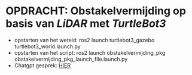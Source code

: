 # OPDRACHT: Obstakelvermijding op basis van *LiDAR* met *TurtleBot3* 
- opstarten van het wereld: ros2 launch turtlebot3_gazebo turtlebot3_world.launch.py
- opstarten van het script: ros2 launch obstakelvermijding_pkg obstakelvermijding_pkg_launch_file.launch.py
- Chatgpt gesprek: [HIER](https://chatgpt.com/share/673cfa7d-1d3c-8003-8f63-6a5ef1eeeeb4)
